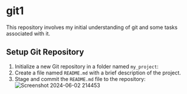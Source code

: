 # git1
This repository involves my initial understanding of git and some tasks associated with it.
## Setup Git Repository
1. Initialize a new Git repository in a folder named `my_project`:
2. Create a file named `README.md` with a brief description of the project.
3. Stage and commit the `README.md` file to the repository:
![Screenshot 2024-06-02 214453](https://github.com/student026026/git1/assets/159827491/19c0bce7-0357-47d4-8aad-52a20e5fb4b0)


